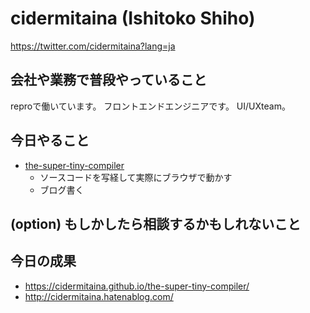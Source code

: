 # cidermitaina (Ishitoko Shiho)
https://twitter.com/cidermitaina?lang=ja

## 会社や業務で普段やっていること
reproで働いています。
フロントエンドエンジニアです。
UI/UXteam。

## 今日やること
- [the-super-tiny-compiler](https://the-super-tiny-compiler.glitch.me)
  - ソースコードを写経して実際にブラウザで動かす
  - ブログ書く


## (option) もしかしたら相談するかもしれないこと


## 今日の成果
- https://cidermitaina.github.io/the-super-tiny-compiler/
- http://cidermitaina.hatenablog.com/
